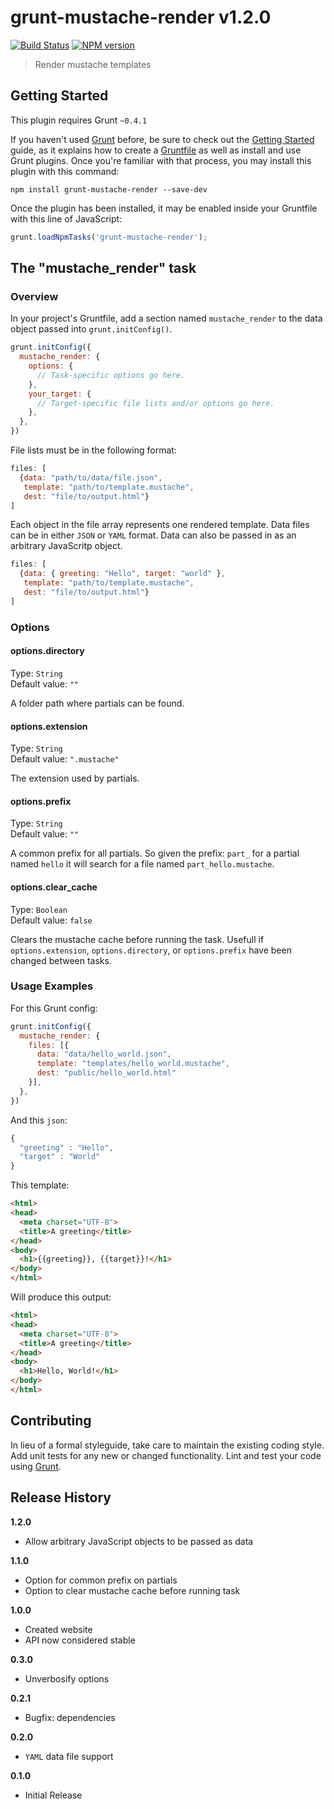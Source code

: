 # grunt-mustache-render v1.2.0

[![Build Status](https://travis-ci.org/5thWall/mustache-render.png?branch=master)](https://travis-ci.org/5thWall/mustache-render)
[![NPM version](https://badge.fury.io/js/grunt-mustache-render.png)](http://badge.fury.io/js/grunt-mustache-render)

> Render mustache templates

## Getting Started
This plugin requires Grunt `~0.4.1`

If you haven't used [Grunt](http://gruntjs.com/) before, be sure to check out the [Getting Started](http://gruntjs.com/getting-started) guide, as it explains how to create a [Gruntfile](http://gruntjs.com/sample-gruntfile) as well as install and use Grunt plugins. Once you're familiar with that process, you may install this plugin with this command:

```shell
npm install grunt-mustache-render --save-dev
```

Once the plugin has been installed, it may be enabled inside your Gruntfile with this line of JavaScript:

```js
grunt.loadNpmTasks('grunt-mustache-render');
```

## The "mustache_render" task

### Overview
In your project's Gruntfile, add a section named `mustache_render` to the data object passed into `grunt.initConfig()`.

```js
grunt.initConfig({
  mustache_render: {
    options: {
      // Task-specific options go here.
    },
    your_target: {
      // Target-specific file lists and/or options go here.
    },
  },
})
```
File lists must be in the following format:

```js
files: [
  {data: "path/to/data/file.json",
   template: "path/to/template.mustache",
   dest: "file/to/output.html"}
]
```
Each object in the file array represents one rendered template. Data files can be in either `JSON` or `YAML` format. Data can also be passed in as an arbitrary JavaScritp object.

```js
files: [
  {data: { greeting: "Hello", target: "world" },
   template: "path/to/template.mustache",
   dest: "file/to/output.html"}
]
```

### Options

#### options.directory
Type: `String`  
Default value: `""`

A folder path where partials can be found.

#### options.extension
Type: `String`  
Default value: `".mustache"`

The extension used by partials.

#### options.prefix
Type: `String`  
Default value: `""`

A common prefix for all partials. So given the prefix: `part_` for a partial named `hello` it will search for a file named `part_hello.mustache`.

#### options.clear_cache
Type: `Boolean`  
Default value: `false`

Clears the mustache cache before running the task. Usefull if `options.extension`, `options.directory`, or `options.prefix` have been changed between tasks.

### Usage Examples

For this Grunt config:

```js
grunt.initConfig({
  mustache_render: {
    files: [{
      data: "data/hello_world.json",
      template: "templates/hello_world.mustache",
      dest: "public/hello_world.html"
    }],
  },
})
```

And this `json`:

```js
{
  "greeting" : "Hello",
  "target" : "World"
}
```

This template:

```html
<html>
<head>
  <meta charset="UTF-8">
  <title>A greeting</title>
</head>
<body>
  <h1>{{greeting}}, {{target}}!</h1>
</body>
</html>
```

Will produce this output:

```html
<html>
<head>
  <meta charset="UTF-8">
  <title>A greeting</title>
</head>
<body>
  <h1>Hello, World!</h1>
</body>
</html>
```

## Contributing
In lieu of a formal styleguide, take care to maintain the existing coding style. Add unit tests for any new or changed functionality. Lint and test your code using [Grunt](http://gruntjs.com/).

## Release History

__1.2.0__

 * Allow arbitrary JavaScript objects to be passed as data

__1.1.0__

 * Option for common prefix on partials
 * Option to clear mustache cache before running task

__1.0.0__

 * Created website
 * API now considered stable

__0.3.0__

 * Unverbosify options

__0.2.1__

 * Bugfix: dependencies

__0.2.0__

 * `YAML` data file support

__0.1.0__

 * Initial Release
